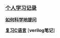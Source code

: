 ### [个人学习记录](https://docs.qq.com/sheet/DSW1YcE1aaHhGaUVZ?tab=BB08J2)

[**如何科学地提问**](./预学习/如何科学地提问/阅读后感.md)

[**复习C语言**](./预学习/复习C语言/ex0-18/README.md)
[**verilog笔记**]